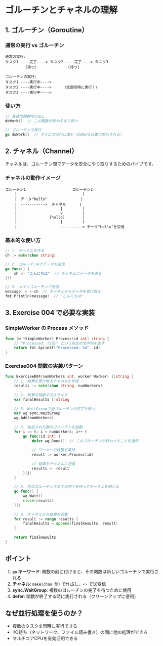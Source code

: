 # ゴルーチンとチャネルの理解

## 1. ゴルーチン（Goroutine）

### 通常の実行 vs ゴルーチン

```
通常の実行:
タスク1 ----完了----> タスク2 ----完了----> タスク3
         (待つ)              (待つ)

ゴルーチンの実行:
タスク1 ----実行中---->
タスク2 ----実行中---->     （全部同時に実行！）
タスク3 ----実行中---->
```

### 使い方
```go
// 普通の関数呼び出し
doWork()  // この関数が終わるまで待つ

// ゴルーチンで実行
go doWork()  // すぐに次の行に進む（doWorkは裏で実行される）
```

## 2. チャネル（Channel）

チャネルは、ゴルーチン間でデータを安全にやり取りするためのパイプです。

### チャネルの動作イメージ

```
ゴルーチン1                     ゴルーチン2
    |                              |
    |  データ"hello"               |
    |  ----------->  チャネル      |
    |                    |         |
    |                    v         |
    |               [hello]        |
    |                    |         |
    |                    ----------> データ"hello"を受信
```

### 基本的な使い方

```go
// 1. チャネルを作る
ch := make(chan string)

// 2. ゴルーチンAでデータを送信
go func() {
    ch <- "こんにちは"  // チャネルにデータを送る
}()

// 3. メインゴルーチンで受信
message := <-ch  // チャネルからデータを受け取る
fmt.Println(message)  // "こんにちは"
```

## 3. Exercise 004 で必要な実装

### SimpleWorker の Process メソッド
```go
func (w *SimpleWorker) Process(id int) string {
    // "Processed: {id}" という形式の文字列を返す
    return fmt.Sprintf("Processed: %d", id)
}
```

### Exercise004 関数の実装パターン

```go
func Exercise004(numWorkers int, worker Worker) []string {
    // 1. 結果を受け取るチャネルを作成
    results := make(chan string, numWorkers)
    
    // 2. 結果を格納するスライス
    var finalResults []string
    
    // 3. WaitGroupで全ゴルーチンの完了を待つ
    var wg sync.WaitGroup
    wg.Add(numWorkers)
    
    // 4. 指定された数のゴルーチンを起動
    for i := 0; i < numWorkers; i++ {
        go func(id int) {
            defer wg.Done()  // このゴルーチンが終わったことを通知
            
            // ワーカーで処理を実行
            result := worker.Process(id)
            
            // 結果をチャネルに送信
            results <- result
        }(i)
    }
    
    // 5. 別のゴルーチンで全ての完了を待ってチャネルを閉じる
    go func() {
        wg.Wait()
        close(results)
    }()
    
    // 6. チャネルから結果を収集
    for result := range results {
        finalResults = append(finalResults, result)
    }
    
    return finalResults
}
```

## ポイント

1. **`go` キーワード**: 関数の前に付けると、その関数は新しいゴルーチンで実行される
2. **チャネル**: `make(chan 型)` で作成し、`<-` で送受信
3. **sync.WaitGroup**: 複数のゴルーチンの完了を待つために使用
4. **defer**: 関数が終了する時に実行される（クリーンアップに便利）

## なぜ並行処理を使うのか？

- 複数のタスクを同時に実行できる
- I/O待ち（ネットワーク、ファイル読み書き）の間に他の処理ができる
- マルチコアCPUを有効活用できる